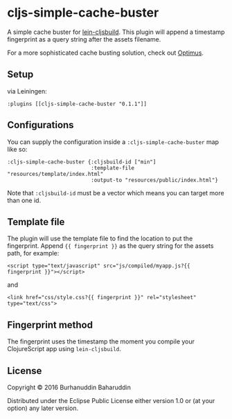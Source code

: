 # cljs-simple-cache-buster

A simple cache buster for [lein-cljsbuild](https://github.com/emezeske/lein-cljsbuild). This plugin will append a timestamp fingerprint as a query string after the assets filename.

For a more sophisticated cache busting solution, check out [Optimus](https://github.com/magnars/optimus).

## Setup

via Leiningen:

    :plugins [[cljs-simple-cache-buster "0.1.1"]]

## Configurations

You can supply the configuration inside a `:cljs-simple-cache-buster` map like so:

```
:cljs-simple-cache-buster {:cljsbuild-id ["min"]
                           :template-file "resources/template/index.html"
                           :output-to "resources/public/index.html"}
```

Note that `:cljsbuild-id` must be a vector which means you can target more than one id.

## Template file

The plugin will use the template file to find the location to put the fingerprint. Append `{{ fingerprint }}` as the query string for the assets path, for example:

    <script type="text/javascript" src="js/compiled/myapp.js?{{ fingerprint }}"></script>

and

    <link href="css/style.css?{{ fingerprint }}" rel="stylesheet" type="text/css">

## Fingerprint method

The fingerprint uses the timestamp the moment you compile your ClojureScript app using `lein-cljsbuild`.

## License

Copyright © 2016 Burhanuddin Baharuddin

Distributed under the Eclipse Public License either version 1.0 or (at
your option) any later version.
